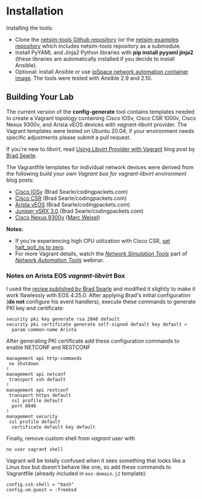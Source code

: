 # Installation

Installing the tools:

* Clone the [netsim-tools Github repository](https://github.com/ipspace/netsim-tools) (or the [netsim-examples repository](https://github.com/ipspace/netsim-examples/) which includes netsim-tools repository as a submodule.
* Install PyYAML and Jinja2 Python libraries with **pip install pyyaml jinja2** (these libraries are automatically installed if you decide to install Ansible).
* Optional: install Ansible or use [ipSpace network automation container image](https://hub.docker.com/r/ipspace/automation). The tools were tested with Ansible 2.9 and 2.10.

## Building Your Lab

The current version of the **config-generate** tool contains templates needed to create a Vagrant topology containing Cisco IOSv, Cisco CSR 1000v, Cisco Nexus 9300v, and Arista vEOS devices with *vagrant-libvirt* provider. The Vagrant templates were tested on Ubuntu 20.04; if your environment needs specific adjustments please submit a pull request.

If you're new to *libvirt*, read [Using Libvirt Provider with Vagrant](https://codingpackets.com/blog/using-the-libvirt-provider-with-vagrant/) blog post by [Brad Searle](https://www.linkedin.com/in/bradleysearle/).

The Vagrantfile templates for individual network devices were derived from the following *build your own Vagrant box for vagrant-libvirt environment* blog posts:

* [Cisco IOSv](https://codingpackets.com/blog/cisco-iosv-vagrant-libvirt-box-install/) (Brad Searle/codingpackets.com)
* [Cisco CSR](https://codingpackets.com/blog/cisco-csr-1000v-vagrant-libvirt-box-install/) (Brad Searle/codingpackets.com)
* [Arista vEOS](https://codingpackets.com/blog/arista-veos-vagrant-libvirt-box-install/) (Brad Searle/codingpackets.com)
* [Juniper vSRX 3.0](https://codingpackets.com/blog/juniper-vsrx3-0-vagrant-libvirt-box-install/) (Brad Searle/codingpackets.com)
* [Cisco Nexus 9300v](https://github.com/mweisel/cisco-nxos9kv-vagrant-libvirt) ([Marc Weisel](https://www.linkedin.com/in/marcweisel/))

**Notes:**

* If you're experiencing high CPU utilization with Cisco CSR, [set halt_poll_ns to zero](https://codingpackets.com/blog/kvm-host-high-cpu-fix/).
* For more Vagrant details, watch the *[Network Simulation Tools](https://my.ipspace.net/bin/list?id=NetTools#SIMULATE)* part of *[Network Automation Tools](https://www.ipspace.net/Network_Automation_Tools)* webinar.

### Notes on Arista EOS *vagrant-libvirt* Box

I used the [recipe published by Brad Searle](https://codingpackets.com/blog/arista-veos-vagrant-libvirt-box-install/) and modified it slightly to make it work flawlessly with EOS 4.25.0. After applying Brad's initial configuration (**do not** configure his event handlers), execute these commands to generate PKI key and certificate:

```
security pki key generate rsa 2048 default
security pki certificate generate self-signed default key default ↩
  param common-name Arista
```

After generating PKI certificate add these configuration commands to enable NETCONF and RESTCONF

```
management api http-commands
 no shutdown
!
management api netconf
 transport ssh default
!
management api restconf
 transport https default
  ssl profile default
  port 6040
!
management security
 ssl profile default
  certificate default key default
```

Finally, remove custom shell from *vagrant* user with

```
no user vagrant shell
```

Vagrant will be totally confused when it sees something that looks like a Linux box but doesn't behave like one, so add these commands to Vagrantfile (already included in `eos-domain.j2` template):

```
config.ssh.shell = "bash"
config.vm.guest = :freebsd
```

